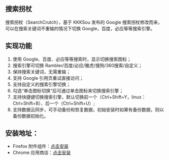 ## 搜索拐杖
搜索拐杖（SearchCrutch），基于 KKKSou 发布的 Google 搜索拐杖修改而来，可以在搜索关键词不重输的情况下切换 Google，百度，必应等等搜索引擎。

## 实现功能
1. 使用 Google、百度、必应等等搜索时，显示切换搜索图标；
2. 搜索引擎可切换 Rambler/百度/必应/雅虎/搜狗/360搜索/自定义；
3. 保持搜索关键词，无需重输；
4. 支持 Google 引用页重试直接访问；
5. 支持自定义的搜索引擎切换；
6. 勾选“单击图标切换”后可通过单击图标来切换搜索引擎；
7. 支持快捷键切换搜索引擎，默认切换前一个（Ctrl+Shift+Y，linux：Ctrl+Shift+B）、后一个（Ctrl+Shift+U）;
8. 支持数据云同步，可手动备份和恢复数据，初始安装时如果有备份数据，则以备份数据初始化。

## 安装地址：
- Firefox 附件组件：[点击安装](https://addons.mozilla.org/firefox/addon/搜索拐杖/)
- Chrome 应用商店：[点击安装](https://chrome.google.com/webstore/detail/%E6%90%9C%E7%B4%A2%E6%8B%90%E6%9D%96/bgenmocoeejdpobiakjlppafcdimnfho)
